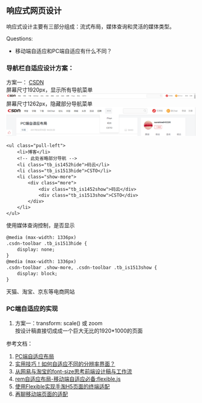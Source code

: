 ## 响应式网页设计

响应式设计主要有三部分组成：流式布局，媒体查询和灵活的媒体类型。

Questions:  
* 移动端自适应和PC端自适应有什么不同？


### 导航栏自适应设计方案：
方案一： [CSDN](http://blog.csdn.net/sunshine940326/article/details/55194861)  
屏幕尺寸1920px，显示所有导航菜单
![屏幕尺寸1920px](./images/csdn_nav_large.png)
屏幕尺寸1262px，隐藏部分导航菜单
![屏幕尺寸1262px](./images/csdn_nav_small.png)
```
<ul class="pull-left">
    <li>博客</li>
    <!-- 此处省略部分导航 -->
    <li class="tb_is1452hide">码云</li>
    <li class="tb_is1513hide">CSTO</li>
    <li class="show-more">
        <div class="more">
            <div class="tb_is1452show">码云</div>
            <div class="tb_is1513show">CSTO</div>
        </div>
    </li>
</ul>
```
使用媒体查询控制，是否显示
```
@media (max-width: 1336px)
.csdn-toolbar .tb_is1513hide {
    display: none;
}
@media (max-width: 1336px)
.csdn-toolbar .show-more, .csdn-toolbar .tb_is1513show {
    display: block;
}
```

天猫、淘宝、京东等电商网站

### PC端自适应的实现
1. 方案一：transform: scale() 或 zoom  
按设计稿直接切成成一个巨大无比的1920*1000的页面


参考文档：
1. [PC端自适应布局](http://blog.csdn.net/sunshine940326/article/details/55194861)
2. [实用技巧！如何自适应不同的分辨率界面？](http://www.uisdc.com/adaptive-resolution-interface-how#)
3. [从网易与淘宝的font-size思考前端设计稿与工作流](http://www.cnblogs.com/lyzg/p/4877277.html)
4. [rem自适应布局-移动端自适应必备:flexible.js](http://caibaojian.com/flexible-js.html)
5. [使用Flexible实现手淘H5页面的终端适配](https://www.w3cplus.com/mobile/lib-flexible-for-html5-layout.html)
6. [再聊移动端页面的适配](https://www.w3cplus.com/css/vw-for-layout.html)